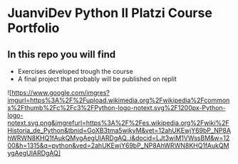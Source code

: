 # **JuanviDev Python II Platzi Course Portfolio**

## In this repo you will find

* Exercises developed trough the course
* A final project that probably will be published on replit

![https://www.google.com/imgres?imgurl=https%3A%2F%2Fupload.wikimedia.org%2Fwikipedia%2Fcommons%2Fthumb%2Fc%2Fc3%2FPython-logo-notext.svg%2F1200px-Python-logo-notext.svg.png&imgrefurl=https%3A%2F%2Fes.wikipedia.org%2Fwiki%2FHistoria_de_Python&tbnid=GoXB3tma5wjkyM&vet=12ahUKEwjY69bP_NP8AhWRWN8KHQ1fAukQMygAegUIARDgAQ..i&docid=LJt3wiM1VWssBM&w=1200&h=1315&q=python&ved=2ahUKEwjY69bP_NP8AhWRWN8KHQ1fAukQMygAegUIARDgAQ]
